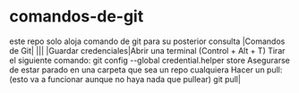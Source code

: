 # comandos-de-git
este repo solo aloja comando de git para su posterior consulta
|Comandos de Git|
|||
|Guardar credenciales|Abrir una terminal (Control + Alt + T)	Tirar el siguiente comando:
                      git config --global credential.helper store	Asegurarse de estar parado en una carpeta que sea un repo cualquiera	Hacer un pull: (esto va a                         funcionar aunque no haya nada que pullear) git pull|
